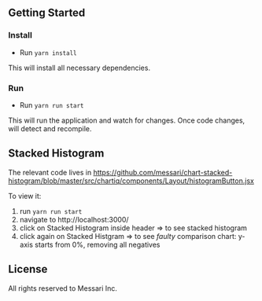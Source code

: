 ## Getting Started

### Install

- Run `yarn install`

This will install all necessary dependencies.

### Run

- Run `yarn run start`

This will run the application and watch for changes. Once code changes, will detect and recompile.

## Stacked Histogram

The relevant code lives in https://github.com/messari/chart-stacked-histogram/blob/master/src/chartiq/components/Layout/histogramButton.jsx

To view it:

1. run `yarn run start`
1. navigate to http://localhost:3000/
1. click on Stacked Histogram inside header => to see stacked histogram
1. click again on Stacked Histgram => to see _faulty_ comparison chart: y-axis starts from 0%, removing all negatives

## License

All rights reserved to Messari Inc.
